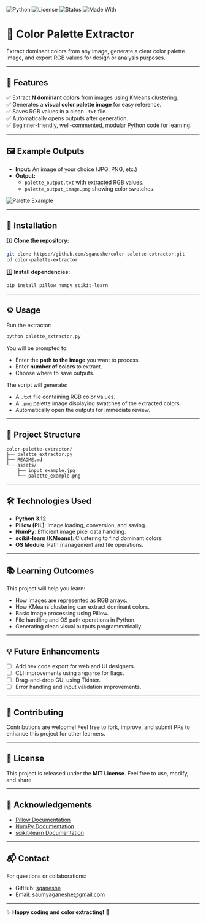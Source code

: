 ![Python](https://img.shields.io/badge/Python-3.x-blue?logo=python)
![License](https://img.shields.io/badge/License-MIT-green)
![Status](https://img.shields.io/badge/Status-Active-brightgreen)
![Made With](https://img.shields.io/badge/Made%20With-Pillow%2C%20NumPy%2C%20scikit--learn-blue)

# 🎨 Color Palette Extractor

Extract dominant colors from any image, generate a clear color palette image, and export RGB values for design or analysis purposes.

---

## 📌 Features

✅ Extract **N dominant colors** from images using KMeans clustering.  
✅ Generates a **visual color palette image** for easy reference.  
✅ Saves RGB values in a clean `.txt` file.  
✅ Automatically opens outputs after generation.  
✅ Beginner-friendly, well-commented, modular Python code for learning.

---

## 🖼️ Example Outputs

- **Input:** An image of your choice (JPG, PNG, etc.)
- **Output:**
  - `palette_output.txt` with extracted RGB values.
  - `palette_output_image.png` showing color swatches.

![Palette Example](assets/palette_example.png)

---

## 🚀 Installation

1️⃣ **Clone the repository:**

```bash
git clone https://github.com/sganeshe/color-palette-extractor.git
cd color-palette-extractor
```

2️⃣ **Install dependencies:**

```bash
pip install pillow numpy scikit-learn
```

---

## ⚙️ Usage

Run the extractor:

```bash
python palette_extractor.py
```

You will be prompted to:
- Enter the **path to the image** you want to process.
- Enter **number of colors** to extract.
- Choose where to save outputs.

The script will generate:
- A `.txt` file containing RGB color values.
- A `.png` palette image displaying swatches of the extracted colors.
- Automatically open the outputs for immediate review.

---

## 📂 Project Structure

```
color-palette-extractor/
├── palette_extractor.py
├── README.md
└── assets/
    ├── input_example.jpg
    └── palette_example.png
```

---

## 🛠️ Technologies Used

- **Python 3.12**
- **Pillow (PIL)**: Image loading, conversion, and saving.
- **NumPy**: Efficient image pixel data handling.
- **scikit-learn (KMeans)**: Clustering to find dominant colors.
- **OS Module**: Path management and file operations.

---

## 📚 Learning Outcomes

This project will help you learn:
- How images are represented as RGB arrays.
- How KMeans clustering can extract dominant colors.
- Basic image processing using Pillow.
- File handling and OS path operations in Python.
- Generating clean visual outputs programmatically.

---

## 💡 Future Enhancements

- [ ] Add hex code export for web and UI designers.
- [ ] CLI improvements using `argparse` for flags.
- [ ] Drag-and-drop GUI using Tkinter.
- [ ] Error handling and input validation improvements.

---

## 🤝 Contributing

Contributions are welcome! Feel free to fork, improve, and submit PRs to enhance this project for other learners.

---

## 📄 License

This project is released under the **MIT License**. Feel free to use, modify, and share.

---

## 🙏 Acknowledgements

- [Pillow Documentation](https://pillow.readthedocs.io/en/stable/)
- [NumPy Documentation](https://numpy.org/doc/stable/)
- [scikit-learn Documentation](https://scikit-learn.org/stable/modules/generated/sklearn.cluster.KMeans.html)

---

## 📬 Contact

For questions or collaborations:
- GitHub: [sganeshe](https://github.com/sganeshe)
- Email: saumyaganeshe@gmail.com

---

✨ **Happy coding and color extracting!** 🎨